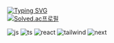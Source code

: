 [![Typing SVG](https://readme-typing-svg.demolab.com?font=Fira+Code&pause=1000&color=37F709&width=435&lines=%ED%94%84%EB%A1%A0%ED%8A%B8%EC%97%94%EB%93%9C+%EA%B0%9C%EB%B0%9C%EC%9E%90+%EB%B0%95%EC%8B%9C%EC%98%A8%EC%9E%85%EB%8B%88%EB%8B%A4.+)](https://git.io/typing-svg)<br>
[![Solved.ac프로필](http://mazassumnida.wtf/api/v2/generate_badge?boj=sion9999)](https://solved.ac/sion9999) 

![js](https://img.shields.io/badge/JavaScript-F7DF1E?style=for-the-badge&logo=JavaScript&logoColor=white)
![ts](https://img.shields.io/badge/TypeScript-007ACC?style=for-the-badge&logo=typescript&logoColor=white)
![react](https://img.shields.io/badge/React-20232A?style=for-the-badge&logo=react&logoColor=61DAFB)
![tailwind](https://img.shields.io/badge/Tailwind_CSS-38B2AC?style=for-the-badge&logo=tailwind-css&logoColor=white)
![next](https://img.shields.io/badge/Next.js-000?logo=nextdotjs&logoColor=fff&style=for-the-badge)
